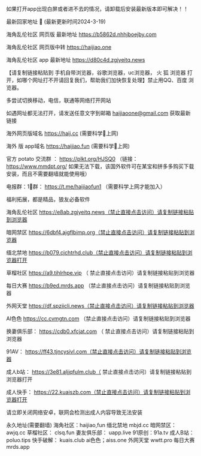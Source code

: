 如果打开app出现白屏或者进不去的情况，请卸载后安装最新版本即可解决！！
 
 最新回家地址 👋 (最新更新时间2024-3-19)

海角乱伦社区 网页版 最新地址  https://b5862d.nhhjboejby.com

海角乱伦社区 网页版中转   https://haijiao.one

海角乱伦社区 app 最新地址  https://d80c4d.zgjyeitq.news

【请复制链接粘贴到 手机自带浏览器，谷歌浏览器，uc浏览器， 火  狐  浏览器 打开，如哪个网址打不开请回复我们，帮助我们加快恢复处理】禁止用QQ、百度 浏览器。

多尝试切换移动，电信，联通等网络打开网站

如遇网址都无法打开，请发送任意文字到邮箱  haijiaoone@gmail.com  获取最新链接

海外网页版域名  https://haij.cc   (需要科学🔬上网)

 海外 版 app域名  https://haijiao.fun  (需要科学🔬上网)

官方 potato 交流群  ： https://plkt.org/HJSQ0  （链接：https://www.mmdpt.org/ 如果无法下载，该国外软件可在某宝和拼多多购买下载安装，而且不需要翻墙就能使用哦）

电报群：1⃣️群：  https://t.me/haijiaofun1    （需要科学上网才能加入）


福利拓展，都是精品，狼友必备软件

 海角乱伦社区 https://e8ab.zgjyeitq.news（禁止直接点击访问）请复制链接粘贴到浏览器

暗网禁区 https://6dbf4.ajgflbimp.org（禁止直接点击访问）请复制链接粘贴到浏览器

缅北禁地 https://b079.cjchtrhd.club（禁止直接点击访问）请复制链接粘贴到浏览器打开

草榴社区  https://a9.tihlrhpe.vip （ 禁止直接点击访问）请复制链接粘贴到浏览器

 每日大赛   https://b9ed.mrds.app   （禁止直接点击访问）请复制链接粘贴到浏览器

外网天堂 https://df.spziicli.news（禁止直接点击访问）请复制链接粘贴到浏览器

AI色色 https://cc.cvmgtn.com （禁止直接点击访问）请复制链接粘贴到浏览器

换妻俱乐部： https://cdb0.xfcjat.com （ 禁止直接点击访问）请复制链接粘贴到浏览器

91AV：  https://ff43.tjncysivl.com（禁止直接点击访问）请复制链接粘贴到浏览器

成人b站： https://3e81.aljjqfulm.club（ 禁止直接点击访问）请复制链接粘贴到浏览器打开

成人快手： https://22.kuaiszb.com（禁止直接点击访问）请复制链接粘贴到浏览器打开

请立即关闭网络安卓，联网会检测出成人内容导致无法安装

永久地址(需要翻墙)
海角社区：haijiao,fun
缅北禁地   mbjd.cc 
暗网禁区：awjq.cc
草榴社区： clsq.fun
妻友俱乐部： uapp.live
91原创：91a.tv
成人B站： poluo.tips
快手破解：  kuais.club
ai色色；aiss.one
外网天堂  wwtt.pro
每日大赛  mrds.app

